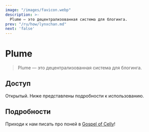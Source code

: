 ```yaml
---
image: "/images/favicon.webp"
description: >-
  Plume — это децентрализованная система для блогинга.
prev: "/ru/how/lynxchan.md"
next: 'false'
---
```


# Plume

> Plume — это децентрализованная система для блогинга.

## Доступ

Открытый. Ниже представлены подробности к использованию.

## Подробности

Приходи к нам писать про поней в [Gospel of Celly](https://gospel.sunbutt.faith)!
